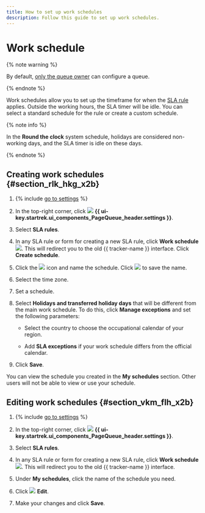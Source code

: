 ```yaml
---
title: How to set up work schedules
description: Follow this guide to set up work schedules.
---
```


# Work schedule

{% note warning %}

By default, [only the queue owner](queue-access.md) can configure a queue.

{% endnote %}

Work schedules allow you to set up the timeframe for when the [SLA rule](sla.md) applies. Outside the working hours, the SLA timer will be idle. You can select a standard schedule for the rule or create a custom schedule.

{% note info %}

In the **Round the clock** system schedule, holidays are considered non-working days, and the SLA timer is idle on these days.

{% endnote %}


## Creating work schedules {#section_rlk_hkg_x2b}

1. {% include [go to settings](../../_includes/tracker/transition-page.md) %}

1. In the top-right corner, click ![](../../_assets/tracker/svg/queue-settings.svg) **{{ ui-key.startrek.ui_components_PageQueue_header.settings }}**.

1. Select **SLA rules**.

1. In any SLA rule or form for creating a new SLA rule, click **Work schedule** ![](../../_assets/console-icons/arrow-up-right-from-square.svg). This will redirect you to the old {{ tracker-name }} interface. Click **Create schedule**.

1. Click the ![](../../_assets/tracker/icon-edit.png) icon and name the schedule. Click ![](../../_assets/tracker/approve-checkmark.png) to save the name.

1. Select the time zone.

1. Set a schedule.

1. Select **Holidays and transferred holiday days** that will be different from the main work schedule. To do this, click **Manage exceptions** and set the following parameters:

   - Select the country to choose the occupational calendar of your region.

   - Add **SLA exceptions** if your work schedule differs from the official calendar.

1. Click **Save**.

You can view the schedule you created in the **My schedules** section. Other users will not be able to view or use your schedule.

## Editing work schedules {#section_vkm_flh_x2b}

1. {% include [go to settings](../../_includes/tracker/transition-page.md) %}

1. In the top-right corner, click ![](../../_assets/tracker/svg/queue-settings.svg) **{{ ui-key.startrek.ui_components_PageQueue_header.settings }}**.

1. Select **SLA rules**.

1. In any SLA rule or form for creating a new SLA rule, click **Work schedule** ![](../../_assets/console-icons/arrow-up-right-from-square.svg). This will redirect you to the old {{ tracker-name }} interface.

1. Under **My schedules**, click the name of the schedule you need.

1. Click ![](../../_assets/tracker/svg/icon-edit1.svg) **Edit**.

1. Make your changes and click **Save**.


